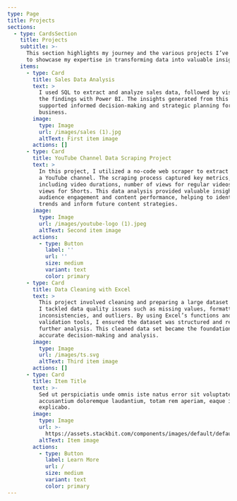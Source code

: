 ```yaml
---
type: Page
title: Projects
sections:
  - type: CardsSection
    title: Projects
    subtitle: >-
      This section highlights my journey and the various projects I’ve worked on
      to showcase my expertise in transforming data into valuable insights.
    items:
      - type: Card
        title: Sales Data Analysis
        text: >
          I used SQL to extract and analyze sales data, followed by visualizing
          the findings with Power BI. The insights generated from this analysis
          supported informed decision-making and strategic planning for the
          business.
        image:
          type: Image
          url: /images/sales (1).jpg
          altText: First item image
        actions: []
      - type: Card
        title: YouTube Channel Data Scraping Project
        text: >
          In this project, I utilized a no-code web scraper to extract data from
          a YouTube channel. The scraping process captured key metrics,
          including video durations, number of views for regular videos, and
          views for Shorts. This data analysis provided valuable insights into
          audience engagement and content performance, helping to identify
          trends and inform future content strategies.
        image:
          type: Image
          url: /images/youtube-logo (1).jpeg
          altText: Second item image
        actions:
          - type: Button
            label: ''
            url: ''
            size: medium
            variant: text
            color: primary
      - type: Card
        title: Data Cleaning with Excel
        text: >
          This project involved cleaning and preparing a large dataset in Excel.
          I tackled data quality issues such as missing values, formatting
          inconsistencies, and outliers. By using Excel’s functions and data
          validation tools, I ensured the dataset was structured and ready for
          further analysis. This cleaned data set became the foundation for
          accurate decision-making and analysis.
        image:
          type: Image
          url: /images/ts.svg
          altText: Third item image
        actions: []
      - type: Card
        title: Item Title
        text: >-
          Sed ut perspiciatis unde omnis iste natus error sit voluptatem
          accusantium doloremque laudantium, totam rem aperiam, eaque ipsa quae.
          explicabo.
        image:
          type: Image
          url: >-
            https://assets.stackbit.com/components/images/default/default-image.png
          altText: Item image
        actions:
          - type: Button
            label: Learn More
            url: /
            size: medium
            variant: text
            color: primary
---
```

